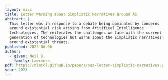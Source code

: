 ```yaml
---
layout: misc
title: Letter Warning about Simplistic Narratives around AI
abstract: |
  This letter was in response to a debate being dominated by concerns
  around existential risk arising from Aritifical Intelligence
  technologies. The reiterates the challenges we face with the current
  generation of technologies but warns about the simplistic narratives
  around existential threats.
published: 2023-06-06
author:
  - given: Neil D.
    family: Lawrence
pdf: https://mlatcl.github.io/papers/sos-letter-simplistic-narratives.pdf 
year: 2023
---
```

